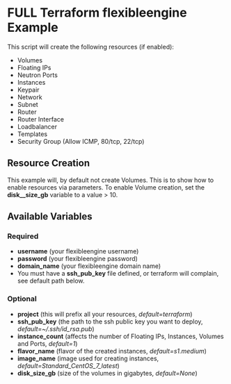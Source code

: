 # FULL Terraform flexibleengine Example

This script will create the following resources (if enabled):
* Volumes
* Floating IPs
* Neutron Ports
* Instances
* Keypair
* Network
* Subnet
* Router
* Router Interface
* Loadbalancer
* Templates
* Security Group (Allow ICMP, 80/tcp, 22/tcp)

## Resource Creation

This example will, by default not create Volumes. This is to show how to enable resources via parameters. To enable Volume creation, set the **disk__size_gb** variable to a value > 10.

## Available Variables

### Required

* **username** (your flexibleengine username)
* **password** (your flexibleengine password)
* **domain_name** (your flexibleengine domain name)
* You must have a **ssh_pub_key** file defined, or terraform will complain, see default path below.

### Optional
* **project** (this will prefix all your resources, _default=terraform_)
* **ssh_pub_key** (the path to the ssh public key you want to deploy, _default=~/.ssh/id_rsa.pub_)
* **instance_count** (affects the number of Floating IPs, Instances, Volumes and Ports, _default=1_)
* **flavor_name** (flavor of the created instances, _default=s1.medium_)
* **image_name** (image used for creating instances, _default=Standard_CentOS_7_latest_)
* **disk_size_gb** (size of the volumes in gigabytes, _default=None_)
